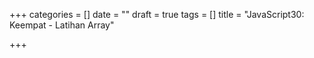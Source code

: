 +++
categories = []
date = ""
draft = true
tags = []
title = "JavaScript30: Keempat - Latihan Array"

+++
